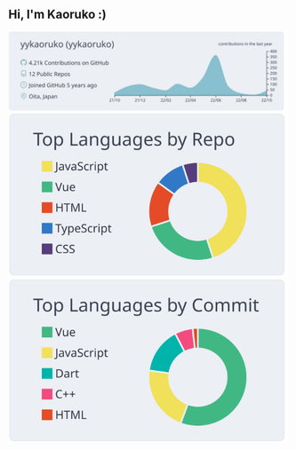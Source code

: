 ## Hi, I'm Kaoruko :)


[![](https://raw.githubusercontent.com/yykaoruko/github-profile-summary-cards/master/profile-summary-card-output/nord_bright/0-profile-details.svg)](https://github.com/vn7n24fzkq/github-profile-summary-cards)
[![](https://raw.githubusercontent.com/yykaoruko/github-profile-summary-cards/master/profile-summary-card-output/nord_bright/1-repos-per-language.svg)](https://github.com/vn7n24fzkq/github-profile-summary-cards) [![](https://raw.githubusercontent.com/yykaoruko/github-profile-summary-cards/master/profile-summary-card-output/nord_bright/2-most-commit-language.svg)](https://github.com/vn7n24fzkq/github-profile-summary-cards)

<!---
yykaoruko/yykaoruko is a ✨ special ✨ repository because its `README.md` (this file) appears on your GitHub profile.
You can click the Preview link to take a look at your changes.
--->
